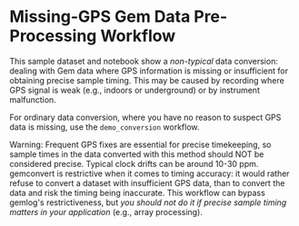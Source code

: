 # Missing-GPS Gem Data Pre-Processing Workflow

This sample dataset and notebook show a *non-typical* data conversion: dealing with Gem data where GPS information is missing or insufficient for obtaining precise sample timing. This may be caused by recording where GPS signal is weak (e.g., indoors or underground) or by instrument malfunction.

For ordinary data conversion, where you have no reason to suspect GPS data is missing, use the `demo_conversion` workflow.

Warning: Frequent GPS fixes are essential for precise timekeeping, so sample times in the data converted with this method should NOT be considered precise. Typical clock drifts can be around 10-30 ppm. gemconvert is restrictive when it comes to timing accuracy: it would rather refuse to convert a dataset with insufficient GPS data, than to convert the data and risk the timing being inaccurate. This workflow can bypass gemlog's restrictiveness, but *you should not do it if precise sample timing matters in your application* (e.g., array processing). 